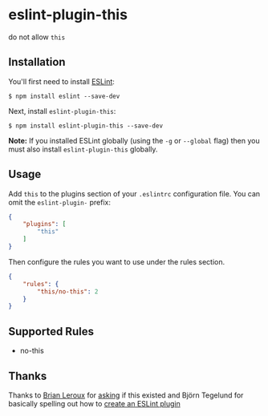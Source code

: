 # eslint-plugin-this

do not allow `this`

## Installation

You'll first need to install [ESLint](http://eslint.org):

```
$ npm install eslint --save-dev
```

Next, install `eslint-plugin-this`:

```
$ npm install eslint-plugin-this --save-dev
```

**Note:** If you installed ESLint globally (using the `-g` or `--global` flag) then you must also install `eslint-plugin-this` globally.

## Usage

Add `this` to the plugins section of your `.eslintrc` configuration file. You can omit the `eslint-plugin-` prefix:

```json
{
    "plugins": [
        "this"
    ]
}
```

Then configure the rules you want to use under the rules section.

```json
{
    "rules": {
        "this/no-this": 2
    }
}
```

## Supported Rules

* no-this

## Thanks

Thanks to [Brian Leroux](https://twitter.com/brianleroux/) for [asking](https://twitter.com/brianleroux/status/765951425922805761) if this existed and Björn Tegelund for basically spelling out how to [create an ESLint plugin](https://medium.com/tumblbug-engineering/creating-an-eslint-plugin-87f1cb42767f#.ijk5j86go)
